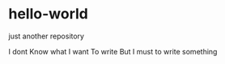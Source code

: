 # hello-world
just another repository

I dont Know what I want To write But I must to write something
